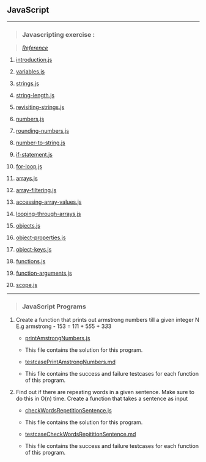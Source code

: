 ## JavaScript
---
> ### Javascripting exercise :

> <i> [Reference](https://github.com/workshopper/javascripting)</i>

1. [introduction.js](https://github.com/aishwarya18sr/Javascripting-aishwarya_sr/blob/master/introduction.js)

2. [variables.js](https://github.com/aishwarya18sr/Javascripting-aishwarya_sr/blob/master/variables.js) 

3. [strings.js](https://github.com/aishwarya18sr/Javascripting-aishwarya_sr/blob/master/strings.js) 

4. [string-length.js](https://github.com/aishwarya18sr/Javascripting-aishwarya_sr/blob/master/string-length.js) 

5. [revisiting-strings.js](https://github.com/aishwarya18sr/Javascripting-aishwarya_sr/blob/master/revisiting-strings.js) 

6. [numbers.js](https://github.com/aishwarya18sr/Javascripting-aishwarya_sr/blob/master/numbers.js) 

7. [rounding-numbers.js](https://github.com/aishwarya18sr/Javascripting-aishwarya_sr/blob/master/rounding-numbers.js) 

8. [number-to-string.js](https://github.com/aishwarya18sr/Javascripting-aishwarya_sr/blob/master/number-to-string.js) 

9. [if-statement.js](https://github.com/aishwarya18sr/Javascripting-aishwarya_sr/blob/master/if-statement.js) 

10. [for-loop.js](https://github.com/aishwarya18sr/Javascripting-aishwarya_sr/blob/master/for-loop.js) 

11. [arrays.js](https://github.com/aishwarya18sr/Javascripting-aishwarya_sr/blob/master/arrays.js) 

12. [array-filtering.js](https://github.com/aishwarya18sr/Javascripting-aishwarya_sr/blob/master/array-filtering.js) 

13. [accessing-array-values.js](https://github.com/aishwarya18sr/Javascripting-aishwarya_sr/blob/master/accessing-array-values.js) 

14. [looping-through-arrays.js](https://github.com/aishwarya18sr/Javascripting-aishwarya_sr/blob/master/looping-through-arrays.js) 

15. [objects.js](https://github.com/aishwarya18sr/Javascripting-aishwarya_sr/blob/master/objects.js) 

16. [object-properties.js](https://github.com/aishwarya18sr/Javascripting-aishwarya_sr/blob/master/object-properties.js) 

17. [object-keys.js](https://github.com/aishwarya18sr/Javascripting-aishwarya_sr/blob/master/object-keys.js) 

18. [functions.js](https://github.com/aishwarya18sr/Javascripting-aishwarya_sr/blob/master/functions.js) 

19. [function-arguments.js](https://github.com/aishwarya18sr/Javascripting-aishwarya_sr/blob/master/function-arguments.js) 

20. [scope.js](https://github.com/aishwarya18sr/Javascripting-aishwarya_sr/blob/master/scope.js) 

---

> ### JavaScript Programs

1. Create a function that prints out armstrong numbers till a given integer N  
E.g armstrong - 153 = 1*1*1 + 5*5*5 + 3*3*3

    * [printAmstrongNumbers.js](https://github.com/aishwarya18sr/Javascripting-aishwarya_sr/blob/master/printAmstrongNumbers.js) 

    * This file contains the solution for this program. 

    * [testcasePrintAmstrongNumbers.md](https://github.com/aishwarya18sr/Javascripting-aishwarya_sr/blob/master/testcasePrintAmstrongNumbers.md) 

    * This file contains the success and failure testcases for each function of this program.

2. Find out if there are repeating words in a given sentence. Make sure to do this in O(n) time. Create a function that takes a sentence as input

    * [checkWordsRepetitionSentence.js](https://github.com/aishwarya18sr/Javascripting-aishwarya_sr/blob/master/checkWordsRepetitionSentence.js) 

    * This file contains the solution for this program. 

    * [testcaseCheckWordsRepititionSentence.md](https://github.com/aishwarya18sr/Javascripting-aishwarya_sr/blob/master/testcaseCheckWordsRepititionSentence.md) 

    * This file contains the success and failure testcases for each function of this program.







